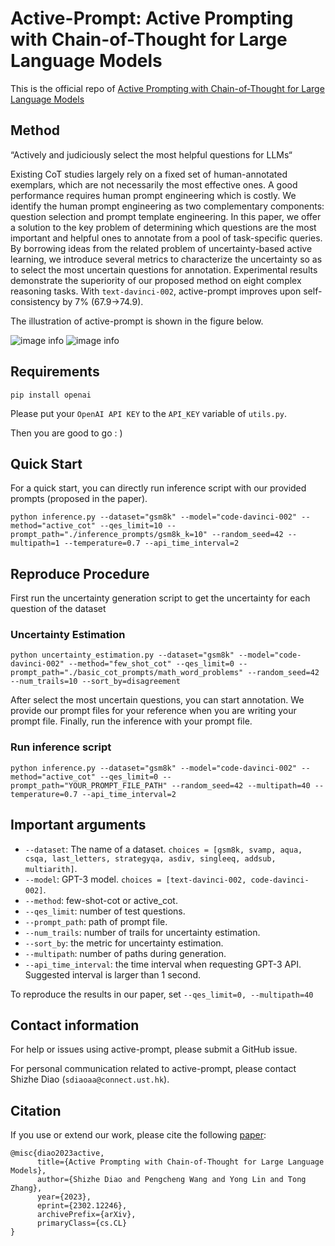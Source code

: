# Active-Prompt: Active Prompting with Chain-of-Thought for Large Language Models
This is the official repo of [Active Prompting with Chain-of-Thought for Large Language Models](https://arxiv.org/abs/2302.12246)

## Method
“Actively and judiciously select the most helpful questions for LLMs“

Existing CoT studies largely rely on a fixed set of human-annotated exemplars, which are not necessarily the most effective ones. A good performance requires human prompt engineering which is costly.
We identify the human prompt engineering as two complementary components: question selection and prompt template engineering. 
In this paper, we offer a solution to the key problem of determining which questions are the most important and helpful ones to annotate from a pool of task-specific queries. 
By borrowing ideas from the related problem of uncertainty-based active learning, we introduce several metrics to characterize the uncertainty so as to select the most uncertain questions for annotation. 
Experimental results demonstrate the superiority of our proposed method on eight complex reasoning tasks.
With `text-davinci-002`, active-prompt improves upon self-consistency by 7% (67.9->74.9).

The illustration of active-prompt is shown in the figure below.

![image info](./assets/model-arch.png)
![image info](./assets/result.png)

## Requirements
`pip install openai`

Please put your `OpenAI API KEY` to the `API_KEY` variable of `utils.py`.

Then you are good to go : )

## Quick Start
For a quick start, you can directly run inference script with our provided prompts (proposed in the paper).

```shell
python inference.py --dataset="gsm8k" --model="code-davinci-002" --method="active_cot" --qes_limit=10 --prompt_path="./inference_prompts/gsm8k_k=10" --random_seed=42 --multipath=1 --temperature=0.7 --api_time_interval=2
```

## Reproduce Procedure
First run the uncertainty generation script to get the uncertainty for each question of the dataset
### Uncertainty Estimation
```shell
python uncertainty_estimation.py --dataset="gsm8k" --model="code-davinci-002" --method="few_shot_cot" --qes_limit=0 --prompt_path="./basic_cot_prompts/math_word_problems" --random_seed=42 --num_trails=10 --sort_by=disagreement
```

After select the most uncertain questions, you can start annotation. We provide our prompt files for your reference when you are writing your prompt file. Finally, run the inference with your prompt file.

### Run inference script
```shell
python inference.py --dataset="gsm8k" --model="code-davinci-002" --method="active_cot" --qes_limit=0 --prompt_path="YOUR_PROMPT_FILE_PATH" --random_seed=42 --multipath=40 --temperature=0.7 --api_time_interval=2
```

## Important arguments
   * `--dataset`: The name of a dataset. `choices = [gsm8k, svamp, aqua, csqa, last_letters, strategyqa, asdiv, singleeq, addsub, multiarith]`.
   * `--model`: GPT-3 model. `choices = [text-davinci-002, code-davinci-002]`.
   * `--method`: few-shot-cot or active_cot.
   * `--qes_limit`: number of test questions.
   * `--prompt_path`: path of prompt file.
   * `--num_trails`: number of trails for uncertainty estimation.
   * `--sort_by`: the metric for uncertainty estimation.
   * `--multipath`: number of paths during generation.
   * `--api_time_interval`: the time interval when requesting GPT-3 API. Suggested interval is larger than 1 second.

To reproduce the results in our paper, set `--qes_limit=0, --multipath=40`
## Contact information

For help or issues using active-prompt, please submit a GitHub issue.

For personal communication related to active-prompt, please contact Shizhe Diao (`sdiaoaa@connect.ust.hk`).

## Citation

If you use or extend our work, please cite the following [paper](https://arxiv.org/abs/2302.12246):
```
@misc{diao2023active,
      title={Active Prompting with Chain-of-Thought for Large Language Models}, 
      author={Shizhe Diao and Pengcheng Wang and Yong Lin and Tong Zhang},
      year={2023},
      eprint={2302.12246},
      archivePrefix={arXiv},
      primaryClass={cs.CL}
}
```